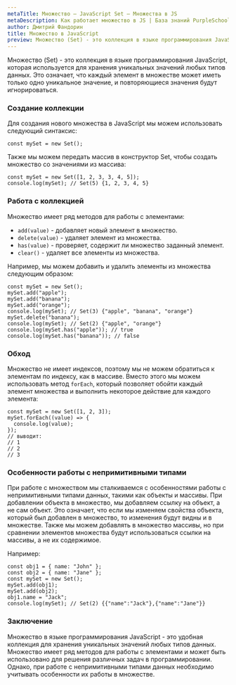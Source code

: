 ```yaml
---
metaTitle: Множество – JavaScript Set – Множества в JS
metaDescription: Как работает множество в JS | База знаний PurpleSchool
author: Дмитрий Фандорин
title: Множество в JavaScript
preview: Множество (Set) - это коллекция в языке программирования JavaScript, которая используется для хранения уникальных значений любых типов данных...
---
```


Множество (Set) - это коллекция в языке программирования JavaScript, которая используется для хранения уникальных значений любых типов данных. Это означает, что каждый элемент в множестве может иметь только одно уникальное значение, и повторяющиеся значения будут игнорироваться.

### Создание коллекции

Для создания нового множества в JavaScript мы можем использовать следующий синтаксис:
```
const mySet = new Set();
```
Также мы можем передать массив в конструктор Set, чтобы создать множество со значениями из массива:
```
const mySet = new Set([1, 2, 3, 3, 4, 5]);
console.log(mySet); // Set(5) {1, 2, 3, 4, 5}
```

### Работа с коллекцией

Множество имеет ряд методов для работы с элементами:
- `add(value)` - добавляет новый элемент в множество.
- `delete(value)` - удаляет элемент из множества.
- `has(value)` - проверяет, содержит ли множество заданный элемент.
- `clear()` - удаляет все элементы из множества.

Например, мы можем добавить и удалить элементы из множества следующим образом:
```
const mySet = new Set();
mySet.add("apple");
mySet.add("banana");
mySet.add("orange");
console.log(mySet); // Set(3) {"apple", "banana", "orange"}
mySet.delete("banana");
console.log(mySet); // Set(2) {"apple", "orange"}
console.log(mySet.has("apple")); // true
console.log(mySet.has("banana")); // false
```

### Обход

Множество не имеет индексов, поэтому мы не можем обратиться к элементам по индексу, как в массиве. Вместо этого мы можем использовать метод `forEach`, который позволяет обойти каждый элемент множества и выполнить некоторое действие для каждого элемента:
```
const mySet = new Set([1, 2, 3]);
mySet.forEach((value) => {
  console.log(value);
});
// выводит:
// 1
// 2
// 3
```

### Особенности работы с непримитивными типами

При работе с множеством мы сталкиваемся с особенностями работы с непримитивными типами данных, такими как объекты и массивы. При добавлении объекта в множество, мы добавляем ссылку на объект, а не сам объект. Это означает, что если мы изменяем свойства объекта, который был добавлен в множество, то изменения будут видны и в множестве. Также мы можем добавлять в множество массивы, но при сравнении элементов множества будут использоваться ссылки на массивы, а не их содержимое.

Например:
```
const obj1 = { name: "John" };
const obj2 = { name: "Jane" };
const mySet = new Set();
mySet.add(obj1);
mySet.add(obj2);
obj1.name = "Jack";
console.log(mySet); // Set(2) {{"name":"Jack"},{"name":"Jane"}}
```

### Заключение

Множество в языке программирования JavaScript - это удобная коллекция для хранения уникальных значений любых типов данных. Множество имеет ряд методов для работы с элементами и может быть использовано для решения различных задач в программировании. Однако, при работе с непримитивными типами данных необходимо учитывать особенности их работы в множестве.